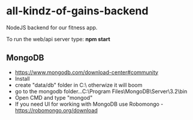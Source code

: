 # all-kindz-of-gains-backend
NodeJS backend for our fitness app.

To run the web/api server type: **npm start**

## MongoDB
* https://www.mongodb.com/download-center#community
* Install
* create "data/db" folder in C:\\ otherwize it will boom
* go to the mongodb folder...C:\Program Files\MongoDB\Server\3.2\bin
* Open CMD and type "mongod"
* If you need UI for working with MongoDB use Robomongo - https://robomongo.org/download

